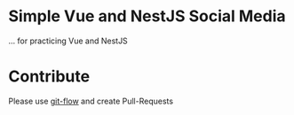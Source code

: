 # Simple Vue and NestJS Social Media

... for practicing Vue and NestJS

# Contribute

Please use [git-flow](https://danielkummer.github.io/git-flow-cheatsheet/index.html) and create Pull-Requests
